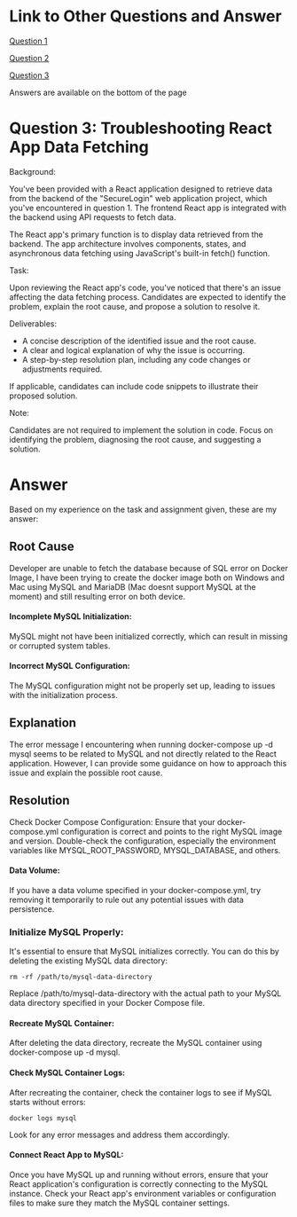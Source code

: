 # Link to Other Questions and Answer
[Question 1](https://github.com/gilpratama/6uo-question1 "Question 1")

[Question 2](https://github.com/gilpratama/6uo-question2 "Question 2")

[Question 3](https://github.com/gilpratama/6uo-question3 "Question 3")

Answers are available on the bottom of the page

# Question 3: Troubleshooting React App Data Fetching

Background:

You've been provided with a React application designed to retrieve data from the backend of the "SecureLogin" web application project, which you've encountered in question 1. The frontend React app is integrated with the backend using API requests to fetch data.

The React app's primary function is to display data retrieved from the backend. The app architecture involves components, states, and asynchronous data fetching using JavaScript's built-in fetch() function.

Task:

Upon reviewing the React app's code, you've noticed that there's an issue affecting the data fetching process. Candidates are expected to identify the problem, explain the root cause, and propose a solution to resolve it.  

Deliverables:

- A concise description of the identified issue and the root cause.
- A clear and logical explanation of why the issue is occurring.
- A step-by-step resolution plan, including any code changes or adjustments required.

If applicable, candidates can include code snippets to illustrate their proposed solution.  

Note:

Candidates are not required to implement the solution in code. Focus on identifying the problem, diagnosing the root cause, and suggesting a solution.

# Answer

Based on my experience on the task and assignment given, these are my answer:

## Root Cause
Developer are unable to fetch the database because of SQL error on Docker Image, I have been trying to create the docker image both on Windows and Mac using MySQL and MariaDB (Mac doesnt support MySQL at the moment) and still resulting error on both device.

#### Incomplete MySQL Initialization: 
MySQL might not have been initialized correctly, which can result in missing or corrupted system tables.

#### Incorrect MySQL Configuration: 
The MySQL configuration might not be properly set up, leading to issues with the initialization process.

## Explanation
The error message I encountering when running docker-compose up -d mysql seems to be related to MySQL and not directly related to the React application. However, I can provide some guidance on how to approach this issue and explain the possible root cause.

## Resolution

Check Docker Compose Configuration:
Ensure that your docker-compose.yml configuration is correct and points to the right MySQL image and version. Double-check the configuration, especially the environment variables like MYSQL_ROOT_PASSWORD, MYSQL_DATABASE, and others.

#### Data Volume: 
If you have a data volume specified in your docker-compose.yml, try removing it temporarily to rule out any potential issues with data persistence.

### Initialize MySQL Properly:
It's essential to ensure that MySQL initializes correctly. You can do this by deleting the existing MySQL data directory:

`rm -rf /path/to/mysql-data-directory`

Replace /path/to/mysql-data-directory with the actual path to your MySQL data directory specified in your Docker Compose file.

#### Recreate MySQL Container:
After deleting the data directory, recreate the MySQL container using docker-compose up -d mysql.

#### Check MySQL Container Logs:
After recreating the container, check the container logs to see if MySQL starts without errors:

`docker logs mysql`

Look for any error messages and address them accordingly.

#### Connect React App to MySQL:
Once you have MySQL up and running without errors, ensure that your React application's configuration is correctly connecting to the MySQL instance. Check your React app's environment variables or configuration files to make sure they match the MySQL container settings.
